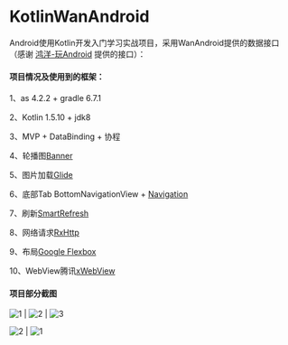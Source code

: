 # KotlinWanAndroid
Android使用Kotlin开发入门学习实战项目，采用WanAndroid提供的数据接口（感谢 [鸿洋-玩Android](https://www.wanandroid.com/) 提供的接口）：

#### 项目情况及使用到的框架：

1、as 4.2.2 + gradle 6.7.1

2、Kotlin 1.5.10 + jdk8

3、MVP + DataBinding + 协程

4、轮播图[Banner](https://github.com/youth5201314/banner)

5、图片加载[Glide](https://github.com/bumptech/glide)

6、底部Tab BottomNavigationView + [Navigation](https://developer.android.google.cn/jetpack/androidx/releases/navigation)

7、刷新[SmartRefresh](https://github.com/scwang90/SmartRefreshLayout)

8、网络请求[RxHttp](https://github.com/liujingxing/rxhttp)

9、布局[Google Flexbox](https://github.com/google/flexbox-layout)

10、WebView腾讯[xWebView](https://x5.tencent.com/tbs/technical.html#/)

#### 项目部分截图

![1](https://github.com/zqf-dev/KotlinWanAndroid/raw/main/image/5.jpg) | ![2](https://github.com/zqf-dev/KotlinWanAndroid/raw/main/image/4.jpg) | ![3](https://github.com/zqf-dev/KotlinWanAndroid/raw/main/image/3.jpg)

![2](https://github.com/zqf-dev/KotlinWanAndroid/raw/main/image/2.jpg) | ![1](https://github.com/zqf-dev/KotlinWanAndroid/raw/main/image/1.jpg)
